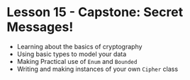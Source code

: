 # Lesson 15 - Capstone: Secret Messages!

- Learning about the basics of cryptography
- Using basic types to model your data
- Making Practical use of `Enum` and `Bounded`
- Writing and making instances of your own `Cipher` class